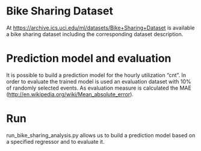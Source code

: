 # Bike Sharing Dataset
At https://archive.ics.uci.edu/ml/datasets/Bike+Sharing+Dataset is available a bike sharing dataset including the corresponding dataset description.

# Prediction model and evaluation
It is possible to build a prediction model for the hourly utilization “cnt”. In order to evaluate the trained model is used an evaluation dataset with 10% of randomly selected events. As evaluation measure is calculated the MAE (http://en.wikipedia.org/wiki/Mean_absolute_error).

# Run
run_bike_sharing_analysis.py allows us to build a prediction model based on a specified regressor and to evaluate it.
